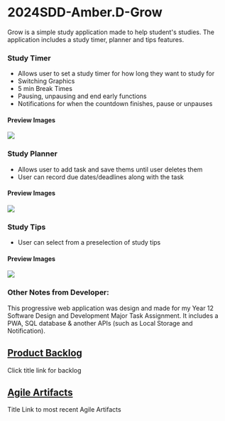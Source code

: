 # 2024SDD-Amber.D-Grow
Grow is a simple study application made to help student's studies. The application includes a study timer, planner and tips features. 

### Study Timer 
- Allows user to set a study timer for how long they want to study for 
- Switching Graphics
- 5 min Break Times
- Pausing, unpausing and end early functions 
- Notifications for when the countdown finishes, pause or unpauses

#### Preview Images
![](https://github.com/TempeHS/2024SDD-Amber.D-Grow/blob/main/previewImages/TimerPV.png)

### Study Planner 
- Allows user to add task and save thems until user deletes them 
- User can record due dates/deadlines along with the task 

#### Preview Images
![](https://github.com/TempeHS/2024SDD-Amber.D-Grow/blob/main/previewImages/PlannerPV.png)

### Study Tips
- User can select from a preselection of study tips

#### Preview Images 
![](https://github.com/TempeHS/2024SDD-Amber.D-Grow/blob/main/previewImages/TipsPV.png)

### Other Notes from Developer:
This progressive web application was design and made for my Year 12 Software Design and Development Major Task Assignment. 
It includes a PWA, SQL database & another APIs (such as Local Storage and Notification).

## [Product Backlog](/productBacklog.md)
Click title link for backlog

## [Agile Artifacts](/AgileArtifacts.md)
Title Link to most recent Agile Artifacts
